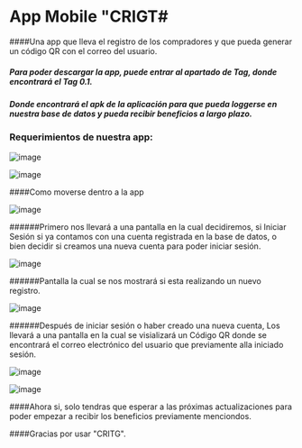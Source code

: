 # App Mobile "CRIGT#


####Una app que lleva el registro de los compradores y que pueda generar un código QR con el correo del usuario.

##### Para poder descargar la app, puede entrar al apartado de Tag, donde encontrará el Tag 0.1.

##### Donde encontrará el apk de la aplicación para que pueda loggerse en nuestra base de datos y pueda recibir beneficios a largo plazo.




### Requerimientos de nuestra app:



![image](https://user-images.githubusercontent.com/84167751/215798165-fbbbed52-c6bd-40a3-8032-bae6a4bf73f9.png)






![image](https://user-images.githubusercontent.com/84167751/215798458-e0144c84-1c4c-4b47-8906-2b98d41782fe.png)





####Como moverse dentro a la app



![image](https://user-images.githubusercontent.com/84167751/215798884-df063204-1df9-4f7f-8673-f2060fcde532.png)



######Primero nos llevará a una pantalla en la cual decidiremos, si Iniciar Sesión si ya contamos con una cuenta registrada en la base de datos, o bien decidir si creamos una nueva cuenta para poder iniciar sesión.



![image](https://user-images.githubusercontent.com/84167751/215798952-fe77b78b-9b0d-41d3-8b3b-75efe66c2448.png)


######Pantalla la cual se nos mostrará si esta realizando un nuevo registro.



![image](https://user-images.githubusercontent.com/84167751/215799218-8f4e9111-1fce-4d71-ba70-6de2a3c92ffb.png)



######Después de iniciar sesión o haber creado una nueva cuenta, Los llevará a una pantalla en la cual se visializará un Código QR donde se encontrará el correo electrónico del usuario que previamente alla iniciado sesión.


![image](https://user-images.githubusercontent.com/84167751/215799086-9e403bd2-05c3-41a1-94c3-a04550188958.png)



![image](https://user-images.githubusercontent.com/84167751/215799284-0e89aa01-fd8a-4e29-b459-9d7b7629c1c6.png)



####Ahora si, solo tendras que esperar a las próximas actualizaciones para poder empezar a recibir los beneficios previamente menciondos.

####Gracias por usar "CRITG".
